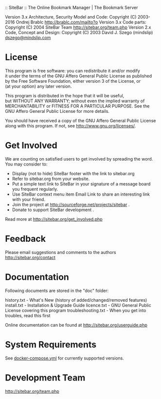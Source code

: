 :: SiteBar :: The Online Bookmark Manager | The Bookmark Server

Version 3.x Architecture, Security Model and Code:
   Copyright (C) 2003-2016 Ondrej Brablc <http://brablc.com/mailto?o>
Version 3.x Code parts:
   Copyright (C) 2004 SiteBar Team <http://sitebar.org/team.php>
Version 2.x Code, Concept and Design:
   Copyright (C) 2003 David J. Szego (mindslip) <dszego@mindslip.com>

License
========

This program is free software: you can redistribute it and/or modify      
it under the terms of the GNU Affero General Public License as published  
by the Free Software Foundation, either version 3 of the License, or      
(at your option) any later version.                                       
                                                                          
This program is distributed in the hope that it will be useful,           
but WITHOUT ANY WARRANTY; without even the implied warranty of            
MERCHANTABILITY or FITNESS FOR A PARTICULAR PURPOSE.  See the             
GNU Affero General Public License for more details.                       
                                                                          
You should have received a copy of the GNU Affero General Public License  
along with this program.  If not, see <http://www.gnu.org/licenses/>.     

Get Involved
============
We are counting on satisfied users to get involved by spreading  the  word.  You
may consider to:
   - Display (not to hide) SiteBar footer with the link to sitebar.org
   - Refer to sitebar.org from your website.
   - Put a simple text link to SiteBar in your signature of a message board  you
     frequent regularly.
   - Use SiteBar  context menu item Email Link to share an interesting link with
     your friend.
   - Join the project at http://sourceforge.net/projects/sitebar .
   - Donate to support SiteBar development .

Read more at http://sitebar.org/get_involved.php

Feedback
========

Please email suggestions and comments to the authors http://sitebar.org/contact

Documentation
=============

Following documents are stored in the "doc" folder:

   history.txt - What's New (history of added/changed/removed features)
   install.txt - Installation & Upgrade Guide
   licence.txt - GNU General Public License covering this program
   troubleshooting.txt - When you get into troubles, read this first

Online documentation can be found at http://sitebar.org/userguide.php

System Requirements
===================

See [docker-compose.yml](https://github.com/brablc/sitebar-docker/blob/master/docker/docker-compose.yml) for currently supported versions.

Development Team
================

http://sitebar.org/team.php
